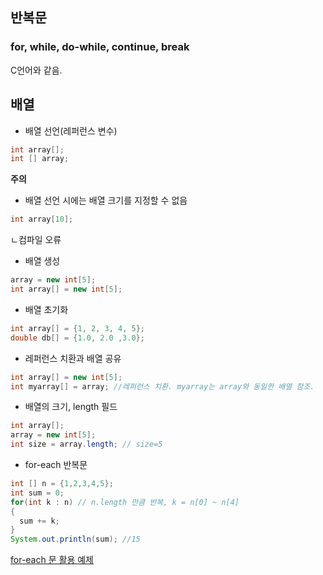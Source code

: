 ## 반복문
### for, while, do-while, continue, break
C언어와 같음.
## 배열
- 배열 선언(레퍼런스 변수)
```java
int array[];
int [] array;
```
**주의**
- 배열 선언 시에는 배열 크기를 지정할 수 없음
```java
int array[10];
```
ㄴ컴파일 오류
- 배열 생성
```java
array = new int[5];
int array[] = new int[5];
```
- 배열 초기화
```java
int array[] = {1, 2, 3, 4, 5};
double db[] = {1.0, 2.0 ,3.0};
```
- 레퍼런스 치환과 배열 공유
```java
int array[] = new int[5];
int myarray[] = array; //레퍼런스 치환. myarray는 array와 동일한 배열 참조. 
```
- 배열의 크기, length 필드
```java
int array[];
array = new int[5];
int size = array.length; // size=5
```
- for-each 반복문
```java
int [] n = {1,2,3,4,5};
int sum = 0;
for(int k : n) // n.length 만큼 반복, k = n[0] ~ n[4]
{
  sum += k;
}
System.out.println(sum); //15
```
[for-each 문 활용 예제](https://github.com/cedric0708/2022_JAVA/blob/main/Ch3.%EB%B0%98%EB%B3%B5%EB%AC%B8_%EB%B0%B0%EC%97%B4_%EC%98%88%EC%99%B8%EC%B2%98%EB%A6%AC/for-each%EB%AC%B8%20%ED%99%9C%EC%9A%A9.java)
